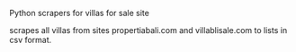 Python scrapers for villas for sale site 

scrapes all villas from sites propertiabali.com and villablisale.com to lists in csv format.
